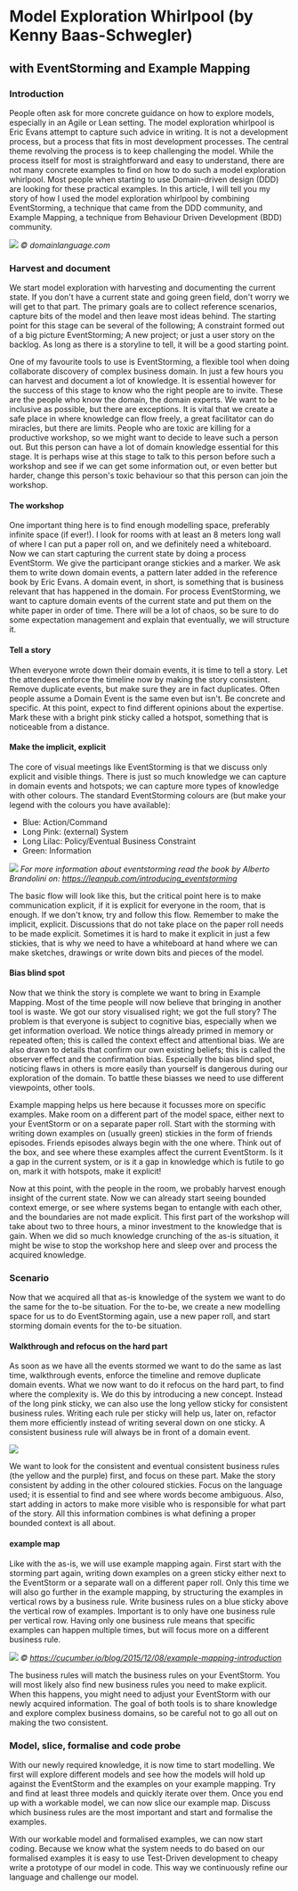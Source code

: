 # Model Exploration Whirlpool (by Kenny Baas-Schwegler)

## with EventStorming and Example Mapping

### Introduction

People often ask for more concrete guidance on how to explore models, especially in an Agile or Lean setting. The model exploration whirlpool is Eric Evans attempt to capture such advice in writing. It is not a development process, but a process that fits in most development processes. The central theme revolving the process is to keep challenging the model. While the process itself for most is straightforward and easy to understand, there are not many concrete examples to find on how to do such a model exploration whirlpool. Most people when starting to use Domain-driven design (DDD) are looking for these practical examples. In this article, I will tell you my story of how I used the model exploration whirlpool by combining EventStorming, a technique that came from the DDD community, and Example Mapping, a technique from Behaviour Driven Development (BDD) community.

![](./img/DDD_Model_Exploration_Whirlpool.png)
*© domainlanguage.com*

### Harvest and document

We start model exploration with harvesting and documenting the current state. If you don't have a current state and going green field, don't worry we will get to that part. The primary goals are to collect reference scenarios, capture bits of the model and then leave most ideas behind. The starting point for this stage can be several of the following; A constraint formed out of a big picture EventStorming; A new project; or just a user story on the backlog. As long as there is a storyline to tell, it will be a good starting point.

One of my favourite tools to use is EventStorming, a flexible tool when doing collaborate discovery of complex business domain. In just a few hours you can harvest and document a lot of knowledge. It is essential however for the success of this stage to know who the right people are to invite. These are the people who know the domain, the domain experts. We want to be inclusive as possible, but there are exceptions. It is vital that we create a safe place in where knowledge can flow freely, a great facilitator can do miracles, but there are limits. People who are toxic are killing for a productive workshop, so we might want to decide to leave such a person out. But this person can have a lot of domain knowledge essential for this stage. It is perhaps wise at this stage to talk to this person before such a workshop and see if we can get some information out, or even better but harder, change this person's toxic behaviour so that this person can join the workshop.

#### The workshop

One important thing here is to find enough modelling space, preferably infinite space (if ever!). I look for rooms with at least an 8 meters long wall of where I can put a paper roll on, and we definitely need a whiteboard. Now we can start capturing the current state by doing a process EventStorm. We give the participant orange stickies and a marker. We ask them to write down domain events, a pattern later added in the reference book by Eric Evans. A domain event, in short, is something that is business relevant that has happened in the domain. For process EventStorming, we want to capture domain events of the current state and put them on the white paper in order of time. There will be a lot of chaos, so be sure to do some expectation management and explain that eventually, we will structure it.

#### Tell a story

When everyone wrote down their domain events, it is time to tell a story. Let the attendees enforce the timeline now by making the story consistent. Remove duplicate events, but make sure they are in fact duplicates. Often people assume a Domain Event is the same even but isn't. Be concrete and specific. At this point, expect to find different opinions about the expertise. Mark these with a bright pink sticky called a hotspot, something that is noticeable from a distance.

#### Make the implicit, explicit

The core of visual meetings like EventStorming is that we discuss only explicit and visible things. There is just so much knowledge we can capture in domain events and hotspots; we can capture more types of knowledge with other colours. The standard EventStorming colours are (but make your legend with the colours you have available):

* Blue: Action/Command
* Long Pink: (external) System
* Long Lilac: Policy/Eventual Business Constraint
* Green: Information
  
![](./img/EventStorming1.jpg)
*For more information about eventstorming read the book by Alberto Brandolini on: https://leanpub.com/introducing_eventstorming*

The basic flow will look like this, but the critical point here is to make communication explicit, if it is explicit for everyone in the room, that is enough. If we don't know, try and follow this flow. Remember to make the implicit, explicit. Discussions that do not take place on the paper roll needs to be made explicit. Sometimes it is hard to make it explicit in just a few stickies, that is why we need to have a whiteboard at hand where we can make sketches, drawings or write down bits and pieces of the model.

#### Bias blind spot

Now that we think the story is complete we want to bring in Example Mapping. Most of the time people will now believe that bringing in another tool is waste. We got our story visualised right; we got the full story? The problem is that everyone is subject to cognitive bias, especially when we get information overload. We notice things already primed in memory or repeated often; this is called the context effect and attentional bias. We are also drawn to details that confirm our own existing beliefs; this is called the observer effect and the confirmation bias. Especially the bias blind spot, noticing flaws in others is more easily than yourself is dangerous during our exploration of the domain. To battle these biasses we need to use different viewpoints, other tools.

Example mapping helps us here because it focusses more on specific examples. Make room on a different part of the model space, either next to your EventStorm or on a separate paper roll. Start with the storming with writing down examples on (usually green) stickies in the form of friends episodes. Friends episodes always begin with the one where. Think out of the box, and see where these examples affect the current EventStorm. Is it a gap in the current system, or is it a gap in knowledge which is futile to go on, mark it with hotspots, make it explicit!

Now at this point, with the people in the room, we probably harvest enough insight of the current state. Now we can already start seeing bounded context emerge, or see where systems began to entangle with each other, and the boundaries are not made explicit.  This first part of the workshop will take about two to three hours, a minor investment to the knowledge that is gain. When we did so much knowledge crunching of the as-is situation, it might be wise to stop the workshop here and sleep over and process the acquired knowledge.

### Scenario

Now that we acquired all that as-is knowledge of the system we want to do the same for the to-be situation. For the to-be, we create a new modelling space for us to do EventStorming again, use a new paper roll, and start storming domain events for the to-be situation.

#### Walkthrough and refocus on the hard part

As soon as we have all the events stormed we want to do the same as last time, walkthrough events, enforce the timeline and remove duplicate domain events. What we now want to do it refocus on the hard part, to find where the complexity is. We do this by introducing a new concept. Instead of the long pink sticky, we can also use the long yellow sticky for consistent business rules. Writing each rule per sticky will help us, later on, refactor them more efficiently instead of writing several down on one sticky. A consistent business rule will always be in front of a domain event.

![](./img/EventStorming2.jpg)

We want to look for the consistent and eventual consistent business rules (the yellow and the purple) first, and focus on these part. Make the story consistent by adding in the other coloured stickies.  Focus on the language used; it is essential to find and see where words become ambiguous. Also, start adding in actors to make more visible who is responsible for what part of the story. All this information combines is what defining a proper bounded context is all about.

#### example map

Like with the as-is, we will use example mapping again. First start with the storming part again, writing down examples on a green sticky either next to the EventStorm or a separate wall on a different paper roll. Only this time we will also go further in the example mapping, by structuring the examples in vertical rows by a business rule. Write business rules on a blue sticky above the vertical row of examples. Important is to only have one business rule per vertical row. Having only one business rule means that specific examples can happen multiple times, but will focus more on a different business rule.

![](./img/example_mapping.png)
*© https://cucumber.io/blog/2015/12/08/example-mapping-introduction*

The business rules will match the business rules on your EventStorm. You will most likely also find new business rules you need to make explicit. When this happens, you might need to adjust your EventStorm with our newly acquired information. The goal of both tools is to share knowledge and explore complex business domains, so be careful not to go all out on making the two consistent.

### Model, slice, formalise and code probe

With our newly required knowledge, it is now time to start modelling. We first will explore different models and see how the models will hold up against the EventStorm and the examples on your example mapping. Try and find at least three models and quickly iterate over them.  Once you end up with a workable model, we can now slice our example map. Discuss which business rules are the most important and start and formalise the examples.

With our workable model and formalised examples, we can now start coding. Because we know what the system needs to do based on our formalised examples it is easy to use Test-Driven development to cheapy write a prototype of our model in code. This way we continuously refine our language and challenge our model.